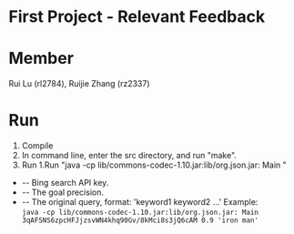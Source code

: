 # First Project - Relevant Feedback
Member
======
Rui Lu (rl2784), Ruijie Zhang (rz2337)

Run
===
1. Compile
 1. In command line, enter the src directory, and run "make".
2. Run
1.Run "java -cp lib/commons-codec-1.10.jar:lib/org.json.jar: Main <api> <precision> <query>"
  - <api> -- Bing search API key.
  - <precision> -- The goal precision.
  - <query> -- The original query, format: 'keyword1 keyword2 ...'
  Example:  
  `java -cp lib/commons-codec-1.10.jar:lib/org.json.jar: Main 3qAFSNS6zpcHFJjzsvWN4khq90Gv/8kMci8s3jQ6cAM 0.9 'iron man'`
